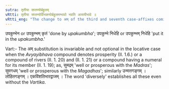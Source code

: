 ```yaml
---
sutra: तृतीया सप्तम्योर्बहुलम्
vRtti: तृतीया सप्तम्योर्विभक्त्योर्बहुलमम्भावो भवति अव्ययीभावे ॥
vRtti_eng: "The change to अम् of the third and seventh case-affixes coming after an _Avyayibhava_ compound that ends in अ, occurs diversely."
---
```

उपकुम्भेन or उपकुम्भम् कृतं 'done by _upakumbha_'; उपकुम्भे निधेहि or उपकुम्भम् निधेहि 'put it in the _upakumbha_.'

Vart:- The अम् substitution is invariable and not optional in the locative case when the _Avyayibhava_ compound denotes prosperity (II. 1.6.) or a compound of rivers (II. 1. 20) and (II. 1.  21) or a compound having a numeral for its member (II. 1. 19); as, सुमद्रम् 'well or prosperous with the _Madras_'; सुमगधम् 'well or prosperous with the _Magadhas_'; similarly उन्मत्तगङ्गम् । लोहितगङ्गम् । एकविंशतिभारद्वाजम् । The word 'diversely' establishes all these even without the _Vartika_.
